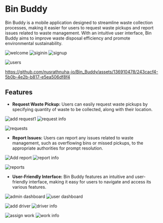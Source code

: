 # Bin Buddy

Bin Buddy is a mobile application designed to streamline waste collection processes, making it easier for users to request waste pickups and report issues related to waste management. With an intuitive user interface, Bin Buddy aims to improve waste disposal efficiency and promote environmental sustainability.

![welcome](https://github.com/nusrathnuha-io/Bin_Buddy/assets/136910478/5527513d-fa3a-4dbc-adb7-2d448ee370de)  ![siginin](https://github.com/nusrathnuha-io/Bin_Buddy/assets/136910478/19e2f9db-a6ac-4bb0-947c-0a3837f30017)  ![signup](https://github.com/nusrathnuha-io/Bin_Buddy/assets/136910478/a25ee32d-d11a-490b-8e0e-14c421dc1475)




![users](https://github.com/nusrathnuha-io/Bin_Buddy/assets/136910478/aecded89-5dd7-4828-b5a5-12ad8f7d1b14)



https://github.com/nusrathnuha-io/Bin_Buddy/assets/136910478/243cacf4-5b0b-4e2b-b817-e5ea506df8f4



## Features

- **Request Waste Pickup:** Users can easily request waste pickups by specifying quantity of waste to be collected, along with their location.

![add request1](https://github.com/nusrathnuha-io/Bin_Buddy/assets/136910478/ca6901ce-9798-44d2-99f3-b5bf43e4d037)   ![request info](https://github.com/nusrathnuha-io/Bin_Buddy/assets/136910478/1b99982c-68ff-45d1-acfb-73273e78f161)



![requests](https://github.com/nusrathnuha-io/Bin_Buddy/assets/136910478/47e780b7-b332-42dc-bc56-2e576478fe6f)



- **Report Issues:** Users can report any issues related to waste management, such as overflowing bins or missed pickups, to the appropriate authorities for prompt resolution.

 ![Add report](https://github.com/nusrathnuha-io/Bin_Buddy/assets/136910478/8f0ef424-d805-4b6b-b97a-6d193d5ffe7a)  ![report info](https://github.com/nusrathnuha-io/Bin_Buddy/assets/136910478/4da5573e-a8aa-4c4a-b5d5-1a48408f97c3)



![reports](https://github.com/nusrathnuha-io/Bin_Buddy/assets/136910478/587417df-c529-4447-8331-3fc68ee1b344)   


- **User-Friendly Interface:** Bin Buddy features an intuitive and user-friendly interface, making it easy for users to navigate and access its various features.

  
![admin dashboard](https://github.com/nusrathnuha-io/Bin_Buddy/assets/136910478/9c38b3ef-e838-41e3-b15b-5f348adf2f6b)  ![user dashboard](https://github.com/nusrathnuha-io/Bin_Buddy/assets/136910478/688472ec-6723-491a-a868-0eff0219abd4)



![add driver](https://github.com/nusrathnuha-io/Bin_Buddy/assets/136910478/50456390-af6f-4927-92c8-9681a9771f7f)  ![driver info](https://github.com/nusrathnuha-io/Bin_Buddy/assets/136910478/fb91ce3c-45ec-4ee2-b26c-28aa168b3da6)

![assign work](https://github.com/nusrathnuha-io/Bin_Buddy/assets/136910478/a6c3f294-a622-4a99-8a42-15e8d06a0413)  ![work info](https://github.com/nusrathnuha-io/Bin_Buddy/assets/136910478/b23b2f04-de36-4c22-866f-53e6c425462a)




